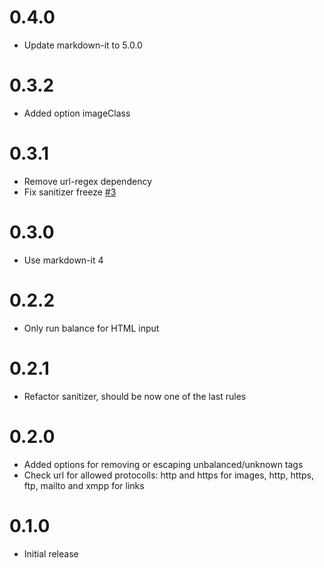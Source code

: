 # 0.4.0

* Update markdown-it to 5.0.0

# 0.3.2

* Added option imageClass

# 0.3.1

* Remove url-regex dependency
* Fix sanitizer freeze [#3](https://github.com/svbergerem/markdown-it-sanitizer/issues/3)

# 0.3.0

* Use markdown-it 4

# 0.2.2

* Only run balance for HTML input

# 0.2.1

* Refactor sanitizer, should be now one of the last rules

# 0.2.0

* Added options for removing or escaping unbalanced/unknown tags
* Check url for allowed protocolls: http and https for images, http, https, ftp, mailto and xmpp for links

# 0.1.0

* Initial release
